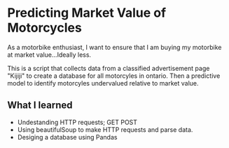 # Predicting Market Value of Motorcycles

As a motorbike enthusiast, I want to ensure that I am buying my motorbike at market value...Ideally less. 

This is a script that collects data from a classified advertisement page "Kijiji" to create a database for all motorcyles in ontario. Then a predictive model to identify motorcyles undervalued relative to market value.


## What I learned

* Undestanding HTTP requests; GET POST
* Using beautifulSoup to make HTTP requests and parse data.
* Desiging a database using Pandas
